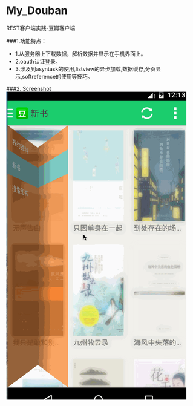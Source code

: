 # My_Douban
REST客户端实践-豆瓣客户端

###1.功能特点：
- 1.从服务器上下载数据，解析数据并显示在手机界面上。
- 2.oauth认证登录。
- 3.涉及到asyntask的使用,listview的异步加载,数据缓存,分页显示,softreference的使用等技巧。

###2. Screenshot
![Screenshot](my_douban_演示.gif)




